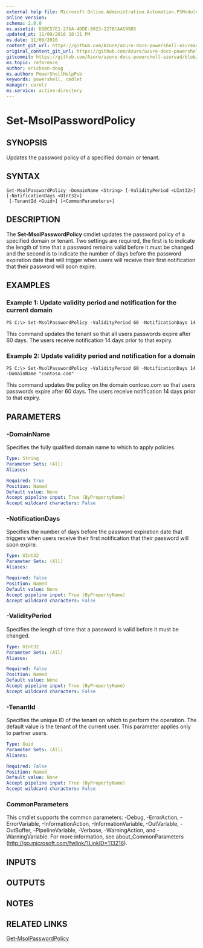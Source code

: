 ```yaml
---
external help file: Microsoft.Online.Administration.Automation.PSModule.dll-Help.xml
online version:
schema: 2.0.0
ms.assetid: D1BC57E1-276A-4DDE-9923-227BCAA59985
updated_at: 11/09/2016 18:11 PM
ms.date: 11/09/2016
content_git_url: https://github.com/Azure/azure-docs-powershell-azuread/blob/rodejo5-10/Azure%20AD%20Cmdlets/MSOnline/v1/Set-MsolPasswordPolicy.md
original_content_git_url: https://github.com/Azure/azure-docs-powershell-azuread/blob/rodejo5-10/Azure%20AD%20Cmdlets/MSOnline/v1/Set-MsolPasswordPolicy.md
gitcommit: https://github.com/Azure/azure-docs-powershell-azuread/blob/7986fb4880d0ee292c289166871e4b25df1ad4b8
ms.topic: reference
author: erickson-doug
ms.author: PowerShellHelpPub
keywords: powershell, cmdlet
manager: carolz
ms.service: active-directory
---
```


# Set-MsolPasswordPolicy

## SYNOPSIS
Updates the password policy of a specified domain or tenant.

## SYNTAX

```
Set-MsolPasswordPolicy -DomainName <String> [-ValidityPeriod <UInt32>] [-NotificationDays <UInt32>]
 [-TenantId <Guid>] [<CommonParameters>]
```

## DESCRIPTION
The **Set-MsolPasswordPolicy** cmdlet updates the password policy of a specified domain or tenant.
Two settings are required, the first is to indicate the length of time that a password remains valid before it must be changed and the second is to indicate the number of days before the password expiration date that will trigger when users will receive their first notification that their password will soon expire.

## EXAMPLES

### Example 1: Update validity period and notification for the current domain
```
PS C:\> Set-MsolPasswordPolicy -ValidityPeriod 60 -NotificationDays 14
```

This command updates the tenant so that all users passwords expire after 60 days.
The users receive notification 14 days prior to that expiry.

### Example 2: Update validity period and notification for a domain
```
PS C:\> Set-MsolPasswordPolicy -ValidityPeriod 60 -NotificationDays 14 -DomainName "contoso.com"
```

This command updates the policy on the domain contoso.com so that users passwords expire after 60 days.
The users receive notification 14 days prior to that expiry.

## PARAMETERS

### -DomainName
Specifies the fully qualified domain name to which to apply policies.

```yaml
Type: String
Parameter Sets: (All)
Aliases:

Required: True
Position: Named
Default value: None
Accept pipeline input: True (ByPropertyName)
Accept wildcard characters: False
```

### -NotificationDays
Specifies the number of days before the password expiration date that triggers when users receive their first notification that their password will soon expire.

```yaml
Type: UInt32
Parameter Sets: (All)
Aliases:

Required: False
Position: Named
Default value: None
Accept pipeline input: True (ByPropertyName)
Accept wildcard characters: False
```

### -ValidityPeriod
Specifies the length of time that a password is valid before it must be changed.

```yaml
Type: UInt32
Parameter Sets: (All)
Aliases:

Required: False
Position: Named
Default value: None
Accept pipeline input: True (ByPropertyName)
Accept wildcard characters: False
```

### -TenantId
Specifies the unique ID of the tenant on which to perform the operation.
The default value is the tenant of the current user.
This parameter applies only to partner users.

```yaml
Type: Guid
Parameter Sets: (All)
Aliases:

Required: False
Position: Named
Default value: None
Accept pipeline input: True (ByPropertyName)
Accept wildcard characters: False
```

### CommonParameters
This cmdlet supports the common parameters: -Debug, -ErrorAction, -ErrorVariable, -InformationAction, -InformationVariable, -OutVariable, -OutBuffer, -PipelineVariable, -Verbose, -WarningAction, and -WarningVariable. For more information, see about_CommonParameters (http://go.microsoft.com/fwlink/?LinkID=113216).

## INPUTS

## OUTPUTS

## NOTES

## RELATED LINKS
[Get-MsolPasswordPolicy](./Get-MsolPasswordPolicy.md)
